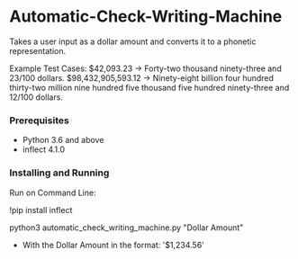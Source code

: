 # Automatic-Check-Writing-Machine
Takes a user input as a dollar amount and converts it to a phonetic representation. 

Example Test Cases:
  $42,093.23 → Forty-two thousand ninety-three and 23/100 dollars.
  $98,432,905,593.12 → Ninety-eight billion four hundred thirty-two million nine hundred five
  thousand five hundred ninety-three and 12/100 dollars.

### Prerequisites
- Python 3.6 and above
- inflect 4.1.0

### Installing and Running

Run on Command Line: 

 !pip install inflect

 python3 automatic_check_writing_machine.py "Dollar Amount" 
  - With the Dollar Amount in the format: '$1,234.56'
